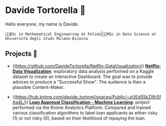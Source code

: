 
# **Davide Tortorella** 🤖

Hello everyone, my name is Davide.

`🧑‍🎓BSc in Mathematical Engineering at Polimi`|`👨‍💻MSc in Data Science at Università degli studi Milano-Bicocca` 

## **Projects** 🍬
- ((https://github.com/DavideTortorella/Netflix-DataVisualization)) [**Netflix: Data Visualization**](https://github.com/DavideTortorella/Netflix-DataVisualization): exploratory data analysis performed on a Kaggle dataset to create an Interactive Dashboard. The goal was to provide advices to produce a "Successful Show". The audience is then a plausible Content-Maker.

- ((https://hub.knime.com/davide_tortorel/spaces/Public/~zUEd55kZWrSfAa4L/)) [**Loan Approval Classification - Machine Learning**](hub.knime.com/loanApproval): project performed via the Knime Analytics Platform. Compared and trained various classification algorithms to label loan applicants as either risky (1) or not risky (0), based on their likelihood of repaying the loan.

